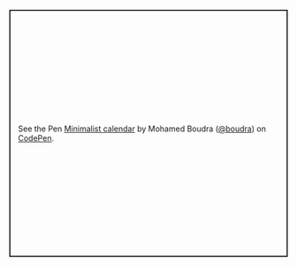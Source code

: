 <p class="codepen" data-height="446" data-theme-id="light" data-default-tab="html,result" data-user="boudra" data-slug-hash="raErwP" style="height: 446px; box-sizing: border-box; display: flex; align-items: center; justify-content: center; border: 2px solid; margin: 1em 0; padding: 1em;" data-pen-title="Minimalist calendar">
  <span>See the Pen <a href="https://codepen.io/boudra/pen/raErwP">
  Minimalist calendar</a> by Mohamed Boudra (<a href="https://codepen.io/boudra">@boudra</a>)
  on <a href="https://codepen.io">CodePen</a>.</span>
</p>
<script async src="https://cpwebassets.codepen.io/assets/embed/ei.js"></script>
